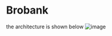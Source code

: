 # Brobank

the architecture is shown below
![image](https://github.com/mr-amirfazel/Brobank/assets/78591315/56224c01-dcab-46eb-ab4f-79a3115f3691)
